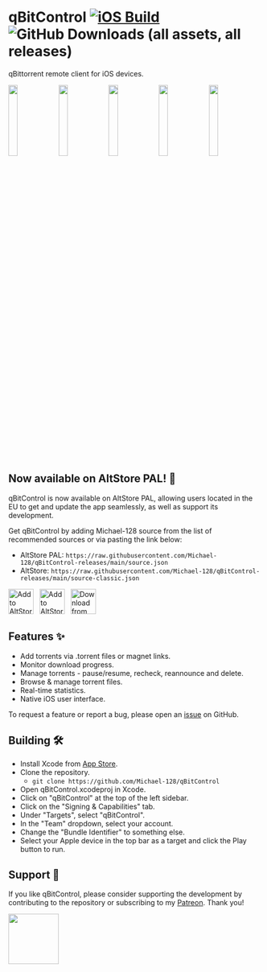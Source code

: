 # qBitControl [![iOS Build](https://github.com/Michael-128/qBitControl/actions/workflows/automated-ios-build.yml/badge.svg?branch=main)](https://github.com/Michael-128/qBitControl/actions/workflows/automated-ios-build.yml) ![GitHub Downloads (all assets, all releases)](https://img.shields.io/github/downloads/Michael-128/qBitControl/total)


qBittorrent remote client for iOS devices.

<img class="product-img" src="https://github.com/user-attachments/assets/7ece56e7-6062-49a3-8c2b-c17d221a9b55" width="19%"/>
<img class="product-img" src="https://github.com/user-attachments/assets/ae05c542-2396-4cf3-9a58-a7f15f713ea4" width="19%"/>
<img class="product-img" src="https://github.com/user-attachments/assets/a2db5d02-4f21-415b-9f04-85b982faeeac" width="19%"/>
<img class="product-img" src="https://github.com/user-attachments/assets/a2136751-f70c-439a-b1a8-097ae470285e" width="19%"/>
<img class="product-img" src="https://github.com/user-attachments/assets/2d862f78-3666-4b77-a328-0d1236f80659" width="19%"/>



<!--<img class="product-img" src="https://github.com/Michael-128/qBitControl/assets/116978510/04fa9256-e5dc-420c-8709-79064bb82044" width="22.5%"/>
<img class="product-img" src="https://github.com/Michael-128/qBitControl/assets/116978510/02633a00-b647-4898-9edb-d4b8b89d4a88" width="22.5%"/>
<img class="product-img" src="https://github.com/Michael-128/qBitControl/assets/116978510/e09a2508-56c7-41b3-91ce-d8e4c7639537" width="22.5%"/>
<img class="product-img" src="https://github.com/Michael-128/qBitControl/assets/116978510/34cdfe91-0bcb-40ed-8bf5-3d3428567e10" width="22.5%"/>-->

## Now available on AltStore PAL! 📱
qBitControl is now available on AltStore PAL, allowing users located in the EU to get and update the app seamlessly, as well as support its development. 

Get qBitControl by adding Michael-128 source from the list of recommended sources or via pasting the link below:
- AltStore PAL: `https://raw.githubusercontent.com/Michael-128/qBitControl-releases/main/source.json`
- AltStore: `https://raw.githubusercontent.com/Michael-128/qBitControl-releases/main/source-classic.json`

<a href="https://intradeus.github.io/http-protocol-redirector?r=altstore://source?url=https://raw.githubusercontent.com/Michael-128/qBitControl-releases/main/source.json"><img src="https://github.com/user-attachments/assets/0cadc474-ca12-4b83-b04c-2962087cabcb" alt="Add to AltStore PAL" height="50"></a>
&nbsp;
<a href="https://intradeus.github.io/http-protocol-redirector?r=altstore://source?url=https://raw.githubusercontent.com/Michael-128/qBitControl-releases/main/source-classic.json"><img src="https://github.com/user-attachments/assets/f4b0d41e-6e4a-4cb6-a500-6bbaeaf4b41a" alt="Add to AltStore Classic" height="50"></a>
&nbsp;
<a href="https://github.com/Michael-128/qBitControl/releases/latest"><img src="https://github.com/user-attachments/assets/97353241-36e4-4048-a9e2-f9509d847124" alt="Download from GitHub" height="50"></a>

## Features ✨
- Add torrents via .torrent files or magnet links.
- Monitor download progress.
- Manage torrents - pause/resume, recheck, reannounce and delete.
- Browse & manage torrent files.
- Real-time statistics.
- Native iOS user interface.

To request a feature or report a bug, please open an [issue](https://github.com/Michael-128/qBitControl/issues) on GitHub.


## Building 🛠️
- Install Xcode from [App Store](https://apps.apple.com/us/app/xcode/id497799835).
- Clone the repository.
  - `git clone https://github.com/Michael-128/qBitControl`
- Open qBitControl.xcodeproj in Xcode.
- Click on "qBitControl" at the top of the left sidebar.
- Click on the "Signing & Capabilities" tab.
- Under "Targets", select "qBitControl".
- In the "Team" dropdown, select your account.
- Change the "Bundle Identifier" to something else.
- Select your Apple device in the top bar as a target and click the Play button to run.


## Support 🤝
If you like qBitControl, please consider supporting the development by contributing to the repository or subscribing to my <a href="https://patreon.com/michael128?utm_medium=unknown&utm_source=join_link&utm_campaign=creatorshare_creator&utm_content=copyLink">Patreon</a>. Thank you!

<a href="https://patreon.com/michael128?utm_medium=unknown&utm_source=join_link&utm_campaign=creatorshare_creator&utm_content=copyLink">
  <img height="100px" src="https://github.com/user-attachments/assets/dd45b4da-ae9d-44ce-821d-883190557312"/>
</a>

